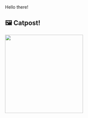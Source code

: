 Hello there!



## 🖼️ Catpost!

<sub>
    <img src="https://cdn2.thecatapi.com/images/5re.jpg" height="256">
</sub>

